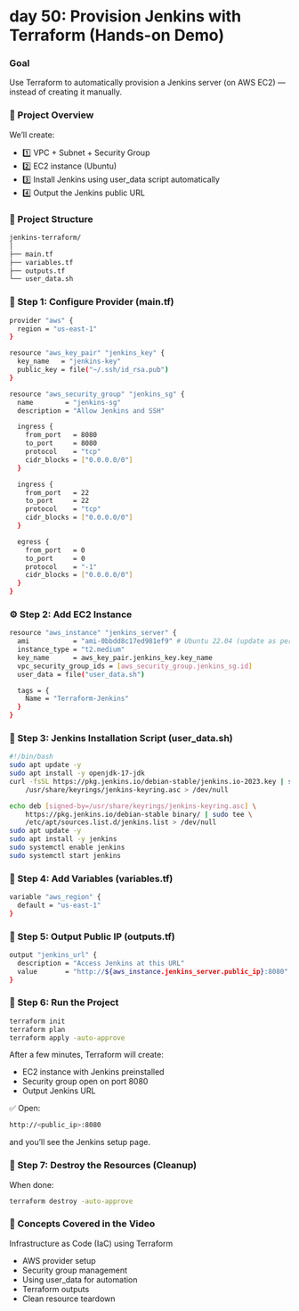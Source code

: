 # day 50: Provision Jenkins with Terraform (Hands-on Demo)

### Goal
Use Terraform to automatically provision a Jenkins server (on AWS EC2) — instead of creating it manually.

### 🧩 Project Overview
We’ll create:
 - 1️⃣ VPC + Subnet + Security Group
 - 2️⃣ EC2 instance (Ubuntu)
 - 3️⃣ Install Jenkins using user_data script automatically
 - 4️⃣ Output the Jenkins public URL

### 📁 Project Structure
```sh
jenkins-terraform/
│
├── main.tf
├── variables.tf
├── outputs.tf
└── user_data.sh
```

### 🧠 Step 1: Configure Provider (main.tf)
```sh
provider "aws" {
  region = "us-east-1"
}

resource "aws_key_pair" "jenkins_key" {
  key_name   = "jenkins-key"
  public_key = file("~/.ssh/id_rsa.pub")
}

resource "aws_security_group" "jenkins_sg" {
  name        = "jenkins-sg"
  description = "Allow Jenkins and SSH"

  ingress {
    from_port   = 8080
    to_port     = 8080
    protocol    = "tcp"
    cidr_blocks = ["0.0.0.0/0"]
  }

  ingress {
    from_port   = 22
    to_port     = 22
    protocol    = "tcp"
    cidr_blocks = ["0.0.0.0/0"]
  }

  egress {
    from_port   = 0
    to_port     = 0
    protocol    = "-1"
    cidr_blocks = ["0.0.0.0/0"]
  }
}
```

### ⚙️ Step 2: Add EC2 Instance
```sh
resource "aws_instance" "jenkins_server" {
  ami           = "ami-0bbdd8c17ed981ef9" # Ubuntu 22.04 (update as per region)
  instance_type = "t2.medium"
  key_name      = aws_key_pair.jenkins_key.key_name
  vpc_security_group_ids = [aws_security_group.jenkins_sg.id]
  user_data = file("user_data.sh")

  tags = {
    Name = "Terraform-Jenkins"
  }
}
```

### 🧩 Step 3: Jenkins Installation Script (user_data.sh)
```sh
#!/bin/bash
sudo apt update -y
sudo apt install -y openjdk-17-jdk
curl -fsSL https://pkg.jenkins.io/debian-stable/jenkins.io-2023.key | sudo tee \
    /usr/share/keyrings/jenkins-keyring.asc > /dev/null

echo deb [signed-by=/usr/share/keyrings/jenkins-keyring.asc] \
    https://pkg.jenkins.io/debian-stable binary/ | sudo tee \
    /etc/apt/sources.list.d/jenkins.list > /dev/null
sudo apt update -y
sudo apt install -y jenkins
sudo systemctl enable jenkins
sudo systemctl start jenkins
```

### 🧮 Step 4: Add Variables (variables.tf)
```sh
variable "aws_region" {
  default = "us-east-1"
}
```

### 🧾 Step 5: Output Public IP (outputs.tf)
```sh
output "jenkins_url" {
  description = "Access Jenkins at this URL"
  value       = "http://${aws_instance.jenkins_server.public_ip}:8080"
}
```

### 🚀 Step 6: Run the Project
```sh
terraform init
terraform plan
terraform apply -auto-approve
```
After a few minutes, Terraform will create:
 - EC2 instance with Jenkins preinstalled
 - Security group open on port 8080
 - Output Jenkins URL

✅ Open:
```sh
http://<public_ip>:8080
```
and you’ll see the Jenkins setup page.

### 🧹 Step 7: Destroy the Resources (Cleanup)
When done:
```sh
terraform destroy -auto-approve
```

### 🧠 Concepts Covered in the Video
Infrastructure as Code (IaC) using Terraform
 - AWS provider setup
 - Security group management
 - Using user_data for automation
 - Terraform outputs
 - Clean resource teardown


